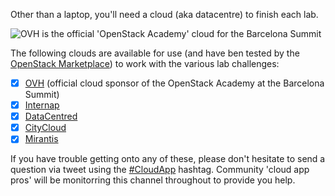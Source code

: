Other than a laptop, you'll need a cloud (aka datacentre) to finish each lab.

![OVH is the official 'OpenStack Academy' cloud for the Barcelona Summit](https://www.ovh.com/fr/news/logos/normal/logo-ovh-300DPI.png)

The following clouds are available for use (and have ben tested by the [OpenStack Marketplace](https://www.openstack.org/marketplace/public-clouds/)) to work with the various lab challenges:

 - [x] [OVH](/ovh.md) (official cloud sponsor of the OpenStack Academy at the Barcelona Summit)
 - [x] [Internap](/internap.md)
 - [x] [DataCentred](/datacentred.md)
 - [x] [CityCloud](/citycloud.md)
 - [x] [Mirantis](/mirantis.md)
 
 If you have trouble getting onto any of these, please don't hesitate to send a question via tweet using the [#CloudApp](https://twitter.com/hashtag/CloudApp) hashtag. Community 'cloud app pros' will be monitorring this channel throughout to provide you help.
